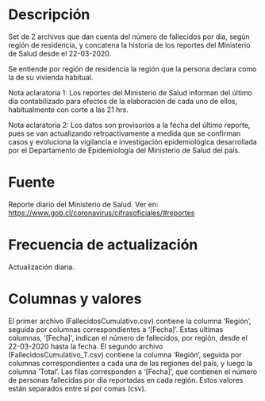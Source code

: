 # Descripción
Set de 2 archivos que dan cuenta del número de fallecidos por día, según región de residencia, y concatena la historia de los reportes del Ministerio de Salud desde el 22-03-2020.

Se entiende por región de residencia la región que la persona declara como la de su vivienda habitual. 

Nota aclaratoria 1: Los reportes del Ministerio de Salud informan del último día contabilizado para efectos de la elaboración de cada uno de ellos, habitualmente con corte a las 21 hrs.

Nota aclaratoria 2: Los datos son provisorios a la fecha del último reporte, pues se van actualizando retroactivamente a medida que se confirman casos y evoluciona la vigilancia e investigación epidemiológica desarrollada por el Departamento de Epidemiología del Ministerio de Salud del país.

# Fuente
Reporte diario del Ministerio de Salud. Ver en: https://www.gob.cl/coronavirus/cifrasoficiales/#reportes

# Frecuencia de actualización
Actualización diaria.

# Columnas y valores
El primer archivo (FallecidosCumulativo.csv) contiene la columna ‘Región’, seguida por columnas correspondientes a ‘[Fecha]’. Estas últimas columnas, ‘[Fecha]’, indican el número de fallecidos, por región, desde el 22-03-2020 hasta la fecha. El segundo archivo (FallecidosCumulativo_T.csv) contiene la columna ‘Región’, seguida por columnas correspondientes a cada una de las regiones del país, y luego la columna ‘Total’. Las filas corresponden a ‘[Fecha]’, que contienen el número de personas fallecidas por día reportadas en cada región. Estos valores están separados entre sí por comas (csv).
